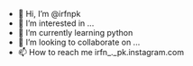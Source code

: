 - 👋 Hi, I’m @irfnpk
- 👀 I’m interested in ...
- 🌱 I’m currently learning python
- 💞️ I’m looking to collaborate on ...
- 📫 How to reach me irfn_._pk.instagram.com

<!---
irfnpk/irfnpk is a ✨ special ✨ repository because its `README.md` (this file) appears on your GitHub profile.
You can click the Preview link to take a look at your changes.
--->
